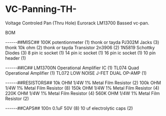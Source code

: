 # VC-Panning-TH-
Voltage Controled Pan (Thru Hole) Eurorack
LM13700 Bassed vc-pan.

BOM

------##MISC##
100K potentionmeter                  (1) thonk or tayda
PJ302M Jacks                         (3) thonk
10k ohm                              (2) thonk or tayda
Transistor 2n3906                    (2) 
1N5819 Schottky Diodes               (3)
8 pin ic socket                      (1) 
14 pin ic socket                     (1) 
16 pin ic socket                     (1) 
10 pin header                        (1) 

------##IC## 
LM13700N Operational Amplifier IC    (1) 
TL074 Quad Operational Amplifier     (1) 
TL072 LOW NOISE J-FET DUAL OP-AMP    (1) 

------##RESISTORS##
10k  OHM 1/4W 1% Metal Film Resistor (2)
100k OHM 1/4W 1% Metal Film Resistor (8)
150k OHM 1/4W 1% Metal Film Resistor (4)
220K OHM 1/4W 1% Metal Film Resistor (4) 
560K OHM 1/4W 1% Metal Film Resistor (2) 

------##CAPS##
100n 0.1uF 50V                       (8)
10 uf electrolytic caps              (2) 
